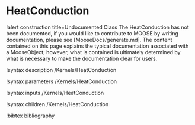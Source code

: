 <!-- MOOSE Documentation Stub: Remove this when content is added. -->

# HeatConduction

!alert construction title=Undocumented Class
The HeatConduction has not been documented, if you would like to contribute to MOOSE by
writing documentation, please see [MooseDocs/generate.md]. The content contained on this page explains
the typical documentation associated with a MooseObject; however, what is contained is ultimately
determined by what is necessary to make the documentation clear for users.

!syntax description /Kernels/HeatConduction

!syntax parameters /Kernels/HeatConduction

!syntax inputs /Kernels/HeatConduction

!syntax children /Kernels/HeatConduction

!bibtex bibliography
